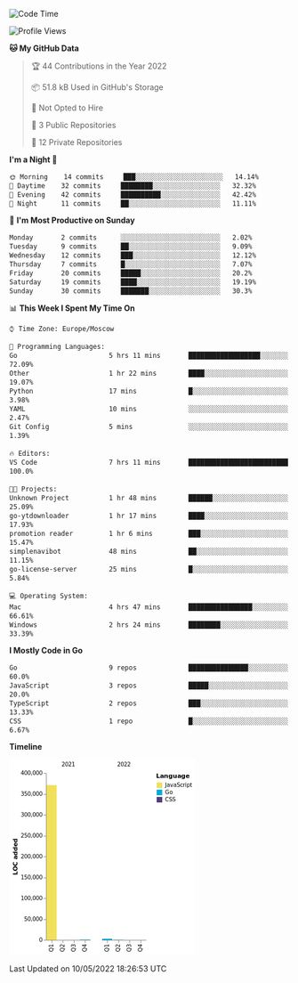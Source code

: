 <!--START_SECTION:waka-->
![Code Time](http://img.shields.io/badge/Code%20Time-300%20hrs%2020%20mins-blue)

![Profile Views](http://img.shields.io/badge/Profile%20Views-0-blue)

**🐱 My GitHub Data** 

> 🏆 44 Contributions in the Year 2022
 > 
> 📦 51.8 kB Used in GitHub's Storage 
 > 
> 🚫 Not Opted to Hire
 > 
> 📜 3 Public Repositories 
 > 
> 🔑 12 Private Repositories  
 > 
**I'm a Night 🦉** 

```text
🌞 Morning    14 commits     ███░░░░░░░░░░░░░░░░░░░░░░   14.14% 
🌆 Daytime    32 commits     ████████░░░░░░░░░░░░░░░░░   32.32% 
🌃 Evening    42 commits     ██████████░░░░░░░░░░░░░░░   42.42% 
🌙 Night      11 commits     ██░░░░░░░░░░░░░░░░░░░░░░░   11.11%

```
📅 **I'm Most Productive on Sunday** 

```text
Monday       2 commits      ░░░░░░░░░░░░░░░░░░░░░░░░░   2.02% 
Tuesday      9 commits      ██░░░░░░░░░░░░░░░░░░░░░░░   9.09% 
Wednesday    12 commits     ███░░░░░░░░░░░░░░░░░░░░░░   12.12% 
Thursday     7 commits      █░░░░░░░░░░░░░░░░░░░░░░░░   7.07% 
Friday       20 commits     █████░░░░░░░░░░░░░░░░░░░░   20.2% 
Saturday     19 commits     ████░░░░░░░░░░░░░░░░░░░░░   19.19% 
Sunday       30 commits     ███████░░░░░░░░░░░░░░░░░░   30.3%

```


📊 **This Week I Spent My Time On** 

```text
⌚︎ Time Zone: Europe/Moscow

💬 Programming Languages: 
Go                       5 hrs 11 mins       ██████████████████░░░░░░░   72.09% 
Other                    1 hr 22 mins        ████░░░░░░░░░░░░░░░░░░░░░   19.07% 
Python                   17 mins             █░░░░░░░░░░░░░░░░░░░░░░░░   3.98% 
YAML                     10 mins             ░░░░░░░░░░░░░░░░░░░░░░░░░   2.47% 
Git Config               5 mins              ░░░░░░░░░░░░░░░░░░░░░░░░░   1.39%

🔥 Editors: 
VS Code                  7 hrs 11 mins       █████████████████████████   100.0%

🐱‍💻 Projects: 
Unknown Project          1 hr 48 mins        ██████░░░░░░░░░░░░░░░░░░░   25.09% 
go-ytdownloader          1 hr 17 mins        ████░░░░░░░░░░░░░░░░░░░░░   17.93% 
promotion reader         1 hr 6 mins         ███░░░░░░░░░░░░░░░░░░░░░░   15.47% 
simplenavibot            48 mins             ██░░░░░░░░░░░░░░░░░░░░░░░   11.15% 
go-license-server        25 mins             █░░░░░░░░░░░░░░░░░░░░░░░░   5.84%

💻 Operating System: 
Mac                      4 hrs 47 mins       ████████████████░░░░░░░░░   66.61% 
Windows                  2 hrs 24 mins       ████████░░░░░░░░░░░░░░░░░   33.39%

```

**I Mostly Code in Go** 

```text
Go                       9 repos             ███████████████░░░░░░░░░░   60.0% 
JavaScript               3 repos             █████░░░░░░░░░░░░░░░░░░░░   20.0% 
TypeScript               2 repos             ███░░░░░░░░░░░░░░░░░░░░░░   13.33% 
CSS                      1 repo              █░░░░░░░░░░░░░░░░░░░░░░░░   6.67%

```


**Timeline**

![Chart not found](https://raw.githubusercontent.com/jeezft/jeezft/main/charts/bar_graph.png) 


 Last Updated on 10/05/2022 18:26:53 UTC
<!--END_SECTION:waka-->
